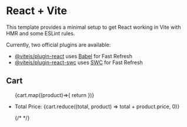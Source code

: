 # React + Vite

This template provides a minimal setup to get React working in Vite with HMR and some ESLint rules.

Currently, two official plugins are available:

- [@vitejs/plugin-react](https://github.com/vitejs/vite-plugin-react/blob/main/packages/plugin-react/README.md) uses [Babel](https://babeljs.io/) for Fast Refresh
- [@vitejs/plugin-react-swc](https://github.com/vitejs/vite-plugin-react-swc) uses [SWC](https://swc.rs/) for Fast Refresh


 <div className="Cart">
        <h2>Cart</h2>
        <ul className="cart-list">
          {cart.map((product)=>{
            return <Cartitem key={product.id} cart={product} addToCart={addToCart} removeFromCart={removeFromCart} />
          })}
          <li className='TotalPrice'>
            <p>Total Price: {cart.reduce((total, product) => total + product.price, 0)}</p>
          </li>
          {/* <Cartitem cart={products[0]} addToCart={addToCart} removeFromCart={removeFromCart} quantity={numberOfItemsofspecificProduct(products[0].id)}/> */}
        </ul>
      </div>
      